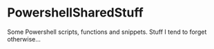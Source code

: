 # PowershellSharedStuff
Some Powershell scripts, functions and snippets.
Stuff I tend to forget otherwise...
